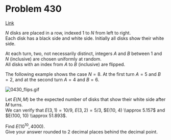 # Problem 430

[Link](https://projecteuler.net/problem=430)

$N$ disks are placed in a row, indexed $1$ to $N$ from left to right.  
Each disk has a black side and white side. Initially all disks show their white side.

At each turn, two, not necessarily distinct, integers $A$ and $B$ between $1$ and $N$ (inclusive) are chosen uniformly at random.  
All disks with an index from $A$ to $B$ (inclusive) are flipped.

The following example shows the case $N = 8$. At the first turn $A = 5$ and $B = 2$, and at the second turn $A = 4$ and $B = 6$.

![0430_flips.gif](resources/images/0430_flips.gif?1678992057)

Let $E(N, M)$ be the expected number of disks that show their white side after $M$ turns.  
We can verify that $E(3, 1) = 10/9$, $E(3, 2) = 5/3$, $E(10, 4) \\approx 5.157$ and $E(100, 10) \\approx 51.893$.

Find $E(10^{10}, 4000)$.  
Give your answer rounded to $2$ decimal places behind the decimal point.
